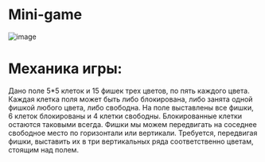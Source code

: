 # Mini-game

![image](https://user-images.githubusercontent.com/31970567/210671158-80d28079-91df-461d-b32f-a73b4f879448.png)

# Механика игры:
Дано поле 5*5 клеток и 15 фишек трех цветов, по пять каждого цвета. Каждая клетка поля
может быть либо блокирована, либо занята одной фишкой любого цвета, либо свободна.
На поле выставлены все фишки, 6 клеток блокированы и 4 клетки свободны.
Блокированные клетки остаются таковыми всегда. Фишки мы можем передвигать на
соседнее свободное место по горизонтали или вертикали. Требуется, передвигая фишки,
выставить их в три вертикальных ряда соответственно цветам, стоящим над полем.
